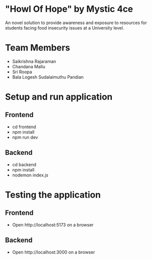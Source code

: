 # "Howl Of Hope" by Mystic 4ce

An novel solution to provide awareness and exposure to resources for students facing food insecurity issues at a University level.

# Team Members

- Saikrishna Rajaraman
- Chandana Mallu
- Sri Roopa
- Bala Logesh Sudalaimuthu Pandian

# Setup and run application

## Frontend

- cd frontend
- npm install
- npm run dev

## Backend

- cd backend
- npm install
- nodemon index.js

# Testing the application

## Frontend

- Open http://localhost:5173 on a browser

## Backend

- Open http://localhost:3000 on a browser
